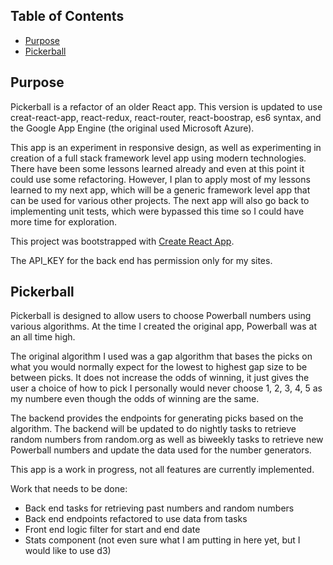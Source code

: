 ## Table of Contents

- [Purpose](#purpose)
- [Pickerball](#pickerball)

## Purpose

Pickerball is a refactor of an older React app. This version is updated to use creat-react-app, react-redux, react-router, react-boostrap, es6 syntax, and the Google App Engine (the original used Microsoft Azure).

This app is an experiment in responsive design, as well as experimenting in creation of a full stack framework level app using modern technologies. There have been some lessons learned already and even at this point it could use some refactoring. However, I plan to apply most of my lessons learned to my next app, which will be a generic framework level app that can be used for various other projects. The next app will also go back to implementing unit tests, which were bypassed this time so I could have more time for exploration.

This project was bootstrapped with [Create React App](https://github.com/facebookincubator/create-react-app).

The API_KEY for the back end has permission only for my sites.

## Pickerball

Pickerball is designed to allow users to choose Powerball numbers using various algorithms. At the time I created the original app, Powerball was at an all time high.

The original algorithm I used was a gap algorithm that bases the picks on what you would normally expect for the lowest to highest gap size to be between picks. It does not increase the odds of winning, it just gives the user a choice of how to pick I personally would never choose 1, 2, 3, 4, 5 as my numbere even though the odds of winning are the same.

The backend provides the endpoints for generating picks based on the algorithm. The backend will be updated to do nightly tasks to retrieve random numbers from random.org as well as biweekly tasks to retrieve new Powerball numbers and update the data used for the number generators.

This app is a work in progress, not all features are currently implemented.

Work that needs to be done:
* Back end tasks for retrieving past numbers and random numbers
* Back end endpoints refactored to use data from tasks
* Front end logic filter for start and end date
* Stats component (not even sure what I am putting in here yet, but I would like to use d3)